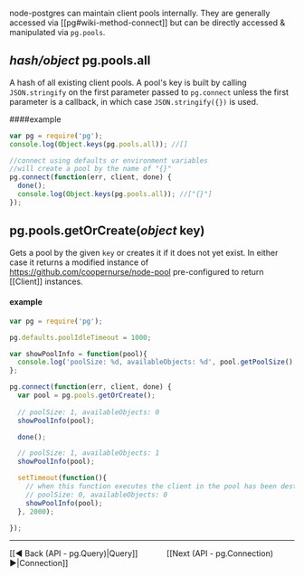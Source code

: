 node-postgres can maintain client pools internally.  They are generally accessed via [[pg#wiki-method-connect]] but can be directly accessed & manipulated via `pg.pools`.

## <em>hash/object</em> pg.pools.all

A hash of all existing client pools.  A pool's key is built by calling `JSON.stringify` on the first parameter passed to `pg.connect` unless the first parameter is a callback, in which case `JSON.stringify({})` is used.

####example

```js
var pg = require('pg');
console.log(Object.keys(pg.pools.all)); //[]

//connect using defaults or environment variables
//will create a pool by the name of "{}"
pg.connect(function(err, client, done) {
  done();
  console.log(Object.keys(pg.pools.all)); //["{}"]
});
```

## pg.pools.getOrCreate(<em>object</em> key)

Gets a pool by the given `key` or creates it if it does not yet exist.  In either case it returns a modified instance of https://github.com/coopernurse/node-pool pre-configured to return [[Client]] instances.

#### example

```js
var pg = require('pg');

pg.defaults.poolIdleTimeout = 1000;

var showPoolInfo = function(pool){
  console.log('poolSize: %d, availableObjects: %d', pool.getPoolSize(), pool.availableObjectsCount()); 
};

pg.connect(function(err, client, done) {
  var pool = pg.pools.getOrCreate();
  
  // poolSize: 1, availableObjects: 0
  showPoolInfo(pool);

  done();

  // poolSize: 1, availableObjects: 1
  showPoolInfo(pool);

  setTimeout(function(){
    // when this function executes the client in the pool has been destroyed and removed from the pool
    // poolSize: 0, availableObjects: 0
    showPoolInfo(pool);
  }, 2000);

});
```

***
[[◄ Back (API - pg.Query)|Query]] `      ` [[Next (API - pg.Connection) ►|Connection]]